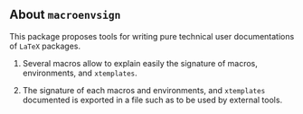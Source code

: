 About `macroenvsign`
--------------------

This package proposes tools for writing pure technical user documentations of `LaTeX` packages.

  1. Several macros allow to explain easily the signature of macros, environments, and `xtemplates`.

  1. The signature of each macros and environments, and `xtemplates` documented is exported in a file such as to be used by external tools.
